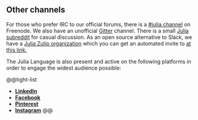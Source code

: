 ## Other channels

For those who prefer IRC to our official forums, there is a [#julia channel](https://webchat.freenode.net/?channels=julia) on Freenode. We also have an unofficial [Gitter](https://gitter.im/JuliaLang/julia) channel. There is a small [Julia subreddit](https://www.reddit.com/r/Julia/) for casual discussion. As an open source alternative to Slack, we have a [Julia Zulip organization](https://julialang.zulipchat.com/) which you can get an automated invite to [at this link.](https://julialang.zulipchat.com/join/ljh03tjbc5jtdadh0lwkhp0h/)

The Julia Language is also present and active on the following platforms in order to engage the widest audience possible:

@@tight-list
* **[LinkedIn](https://www.linkedin.com/company/the-julia-language/)**
* **[Facebook](https://www.facebook.com/TheJuliaLanguage/)**
* **[Pinterest](https://www.pinterest.com/JuliaLanguage/)**
* **[Instagram](https://www.instagram.com/Julia.language/)**
@@
